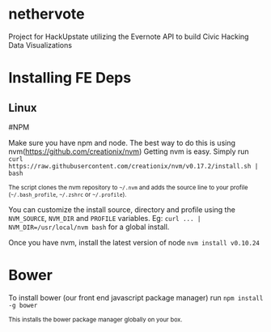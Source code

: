 nethervote
=====

Project for HackUpstate utilizing the Evernote API to build Civic Hacking Data
Visualizations


Installing FE Deps
==================

Linux
-----

#NPM

Make sure you have npm and node. The best way to do this is using nvm(https://github.com/creationix/nvm)
Getting nvm is easy. Simply run `curl https://raw.githubusercontent.com/creationix/nvm/v0.17.2/install.sh | bash`

<sub>The script clones the nvm repository to `~/.nvm` and adds the source line to your profile (`~/.bash_profile`, `~/.zshrc` or `~/.profile`).</sub>

You can customize the install source, directory and profile using the `NVM_SOURCE`, `NVM_DIR` and `PROFILE` variables. Eg: `curl ... | NVM_DIR=/usr/local/nvm bash` for a global install.


Once you have nvm, install the latest version of node `nvm install v0.10.24`

# Bower

To install bower (our front end javascript package manager) run `npm install -g bower`

<sub>This installs the bower package manager globally on your box.</sub>

